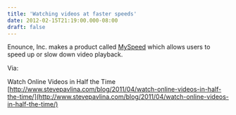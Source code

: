 ```yaml
---
title: 'Watching videos at faster speeds'
date: 2012-02-15T21:19:00.000-08:00
draft: false
---
```


Enounce, Inc. makes a product called [MySpeed](http://www.enounce.com/index.php?page=shop.product_details&flypage=flypage-ask.tpl&product_id=21&category_id=1&option=com_virtuemart&Itemid=100) which allows users to speed up or slow down video playback.  
  
Via:  
  
Watch Online Videos in Half the Time  
[http://www.stevepavlina.com/blog/2011/04/watch-online-videos-in-half-the-time/](http://www.stevepavlina.com/blog/2011/04/watch-online-videos-in-half-the-time/)